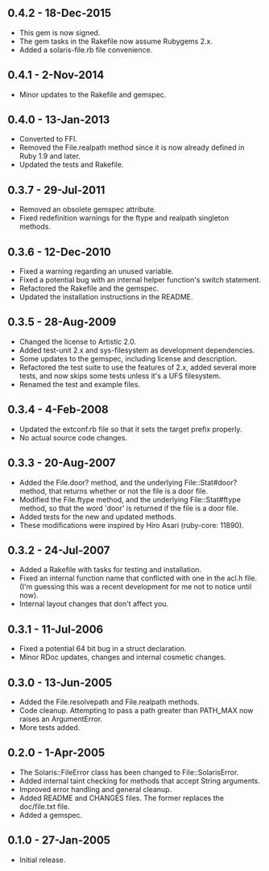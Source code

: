 ## 0.4.2 - 18-Dec-2015
* This gem is now signed.
* The gem tasks in the Rakefile now assume Rubygems 2.x.
* Added a solaris-file.rb file convenience.

## 0.4.1 - 2-Nov-2014
* Minor updates to the Rakefile and gemspec.

## 0.4.0 - 13-Jan-2013
* Converted to FFI.
* Removed the File.realpath method since it is now already defined in
  Ruby 1.9 and later.
* Updated the tests and Rakefile.

## 0.3.7 - 29-Jul-2011
* Removed an obsolete gemspec attribute.
* Fixed redefinition warnings for the ftype and realpath singleton methods.

## 0.3.6 - 12-Dec-2010
* Fixed a warning regarding an unused variable.
* Fixed a potential bug with an internal helper function's switch statement.
* Refactored the Rakefile and the gemspec. 
* Updated the installation instructions in the README.

## 0.3.5 - 28-Aug-2009
* Changed the license to Artistic 2.0.
* Added test-unit 2.x and sys-filesystem as development dependencies.
* Some updates to the gemspec, including license and description. 
* Refactored the test suite to use the features of 2.x, added several
  more tests, and now skips some tests unless it's a UFS filesystem.
* Renamed the test and example files.

## 0.3.4 - 4-Feb-2008
* Updated the extconf.rb file so that it sets the target prefix properly.
* No actual source code changes.

## 0.3.3 - 20-Aug-2007
* Added the File.door? method, and the underlying File::Stat#door? method,
  that returns whether or not the file is a door file.
* Modified the File.ftype method, and the underlying File::Stat#ftype method,
  so that the word 'door' is returned if the file is a door file.
* Added tests for the new and updated methods.
* These modifications were inspired by Hiro Asari (ruby-core: 11890).

## 0.3.2 - 24-Jul-2007
* Added a Rakefile with tasks for testing and installation.
* Fixed an internal function name that conflicted with one in the acl.h file.
  (I'm guessing this was a recent development for me not to notice until now).
* Internal layout changes that don't affect you. 

## 0.3.1 - 11-Jul-2006
* Fixed a potential 64 bit bug in a struct declaration.
* Minor RDoc updates, changes and internal cosmetic changes.

## 0.3.0 - 13-Jun-2005
* Added the File.resolvepath and File.realpath methods.
* Code cleanup.  Attempting to pass a path greater than PATH_MAX
  now raises an ArgumentError.
* More tests added.

## 0.2.0 - 1-Apr-2005
* The Solaris::FileError class has been changed to File::SolarisError.
* Added internal taint checking for methods that accept String arguments.
* Improved error handling and general cleanup.
* Added README and CHANGES files.  The former replaces the doc/file.txt file.
* Added a gemspec.

## 0.1.0 - 27-Jan-2005
* Initial release.
